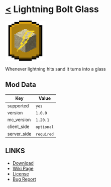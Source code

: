 # [<](../README.md) Lightning Bolt Glass

![alt](icon.png)

Whenever lightning hits sand it turns into a glass

## Mod Data

| Key         | Value     |
|-------------|-----------|
| supported   | `yes`     |
| version     | `1.0.0 `  |
| mc_version  | `1.20.1`  |
| client_side | `optional`|
| server_side | `required`|

## LINKS
- [Download](https://legacy.curseforge.com/minecraft/mc-mods/lightning-bolt-glass)
- [Wiki Page](https://github.com/legopitstop/Fabric/wiki/Lightning_Bolt_Glass)
- [License](https://legopitstop.weebly.com/license.html)
- [Bug Report](https://github.com/legopitstop/Fabric/issues)